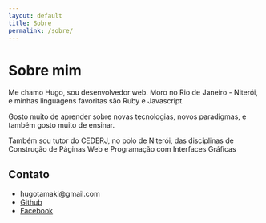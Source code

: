 ```yaml
---
layout: default
title: Sobre
permalink: /sobre/
---
```


<h1>Sobre mim</h1>

<p>Me chamo Hugo, sou desenvolvedor web. Moro no Rio de Janeiro - Niterói, e minhas linguagens favoritas são Ruby e Javascript.</p>

<p>Gosto muito de aprender sobre novas tecnologias, novos paradigmas, e também gosto muito de ensinar.</p>

<p>Também sou tutor do CEDERJ, no polo de Niterói, das disciplinas de Construção de Páginas Web e Programação com Interfaces Gráficas</p>

<h2>Contato</h2>

<div>
  <ul>
    <li><i class="fa fa-envelope"></i> hugotamaki@gmail.com</li>
    <li><i class="fa fa-github"></i> <a href="https://github.com/hugotamaki" target="_blank">Github</a></li>
    <li><i class="fa fa-facebook"></i> <a href="http://facebook.com/hugo.tamaki" target="_blank">Facebook</a></li>
  </ul>
</div>